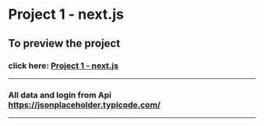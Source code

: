 # Project 1 - next.js

## To preview the project

### click here: [Project 1 - next.js](https://project1-nextjs.netlify.app)

---

### All data and login from Api https://jsonplaceholder.typicode.com/

---
